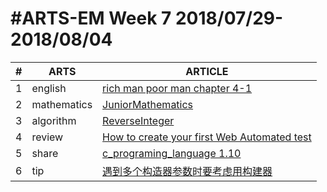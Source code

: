 #ARTS-EM Week 7 2018/07/29-2018/08/04
=================================

| # | ARTS | ARTICLE |
|---| ----- | ---------- |
|1|english|[rich man poor man chapter 4-1](../english/RichManPoorMan/week7_Chapter%204-1.md)|
|2|mathematics|[JuniorMathematics](../mathematics/JuniorMathematics.md)|
|3|algorithm|[ReverseInteger](../algorithm/leetcode/easy/ReverseInteger/ReverseInteger.java)|
|4|review|[How to create your first Web Automated test](Documents/github/codinglife/arts/review/Week7_How%20to%20create%20your%20first%20Web%20Automated%20test.md)|
|5|share|[c_programing_language 1.10](../c/c_programing_language/1.10%20外部变量与作用域_week7.md)|
|6|tip|[遇到多个构造器参数时要考虑用构建器](Documents/github/codinglife/arts/tip/EffectiveJava/2%20遇到多个构造器参数时要考虑用构建器.md)|


